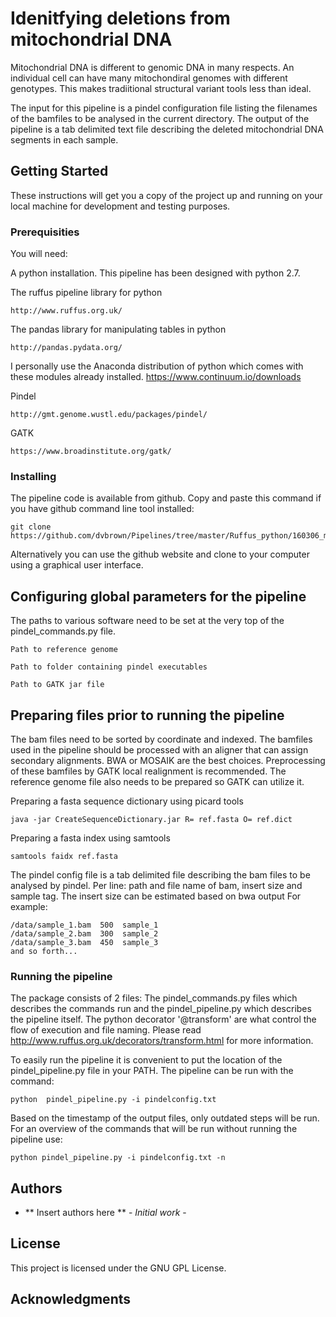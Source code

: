# Idenitfying deletions from mitochondrial DNA

Mitochondrial DNA is different to genomic DNA in many respects. An individual cell can have many mitochondiral genomes with different genotypes.  This makes tradiitional structural variant tools less than ideal.

The input for this pipeline is a pindel configuration file listing the filenames of the bamfiles to be analysed in the current directory.
The output of the pipeline is a tab delimited text file describing the deleted mitochondrial DNA segments in each sample.

## Getting Started

These instructions will get you a copy of the project up and running on your local machine for development and testing purposes.

### Prerequisities

You will need:

A python installation. This pipeline has been designed with python 2.7.

The ruffus pipeline library for python 
```
http://www.ruffus.org.uk/
```
The pandas library for manipulating tables in python 
```
http://pandas.pydata.org/
```
I personally use the Anaconda distribution of python which comes with these modules already installed. https://www.continuum.io/downloads

Pindel
```
http://gmt.genome.wustl.edu/packages/pindel/
```
GATK
```
https://www.broadinstitute.org/gatk/
```

### Installing

The pipeline code is available from github. Copy and paste this command if you have github command line tool installed: 
```
git clone https://github.com/dvbrown/Pipelines/tree/master/Ruffus_python/160306_mtDNApipelines
```
Alternatively you can use the github website and clone to your computer using a graphical user interface.

## Configuring global parameters for the pipeline
The paths to various software need to be set at the very top of the pindel_commands.py file.

```
Path to reference genome
```
```
Path to folder containing pindel executables
```
```
Path to GATK jar file
```

## Preparing files prior to running the pipeline

The bam files need to be sorted by coordinate and indexed.
The bamfiles used in the pipeline should be processed with an aligner that can assign secondary alignments. BWA or MOSAIK are the best choices.
Preprocessing of these bamfiles by GATK local realignment is recommended.
The reference genome file also needs to be prepared so GATK can utilize it.

Preparing a fasta sequence dictionary using picard tools
```
java -jar CreateSequenceDictionary.jar R= ref.fasta O= ref.dict
```

Preparing a fasta index using samtools
```
samtools faidx ref.fasta 
```

The pindel config file is a tab delimited file describing the bam files to be analysed by pindel. Per line: path and file name of bam, insert size and sample tag. 
The insert size can be estimated based on bwa output
For example: 

```
/data/sample_1.bam  500  sample_1
/data/sample_2.bam  300  sample_2
/data/sample_3.bam  450  sample_3
and so forth...
```

### Running the pipeline

The package consists of 2 files: The pindel_commands.py files which describes the commands run and the pindel_pipeline.py which describes the pipeline itself. The python decorator '@transform' are what control the flow of execution and file naming. Please read http://www.ruffus.org.uk/decorators/transform.html for more information.

To easily run the pipeline it is convenient to put the location of the pindel_pipeline.py file in your PATH. The pipeline can be run with the command:

```
python  pindel_pipeline.py -i pindelconfig.txt
```

Based on the timestamp of the output files, only outdated steps will be run. For an overview of the commands that will be run without running the pipeline use:
```
python pindel_pipeline.py -i pindelconfig.txt -n
```

## Authors

* ** Insert authors here ** - *Initial work* - 
## License

This project is licensed under the GNU GPL License.

## Acknowledgments
